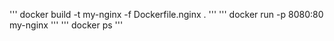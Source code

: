 '''
docker build -t my-nginx -f Dockerfile.nginx .
'''
'''
docker run -p 8080:80 my-nginx
'''
'''
docker ps
'''